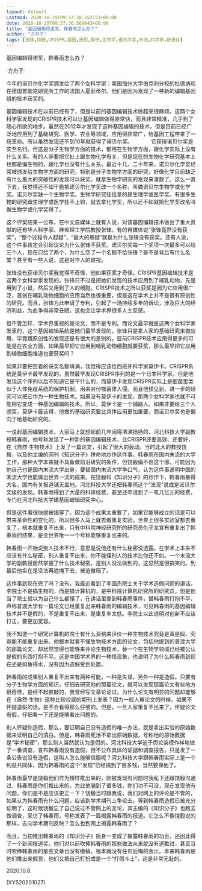 ```yaml
---
layout: default
Lastmod: 2020-10-29T09:37:38.152723+00:00
date: 2020-10-29T09:37:36.569043+00:00
title: "基因编辑得诺奖，韩春雨怎么办？"
author: "方舟子"
tags: [张锋,饶毅,CRISPR,基因,造假,莫伊,生物学,诺贝尔奖,末流,科学家,新语丝]
---
```


基因编辑得诺奖，韩春雨怎么办？

·方舟子·

今年的诺贝尔化学奖颁发给了两个女科学家：美国加州大学伯克利分校的杜德纳和在德国普朗克研究所工作的法国人夏彭蒂尔。他们是因为发现了一种新的编辑基因组的技术获奖的。

基因编辑技术在以前已经有了，但是以前的基因编辑技术做起来很麻烦。这两个女科学家发现的CRISPR技术可以让基因编辑做得非常快，而且非常精准，几乎到了随心所欲的地步。虽然在2012年才发现了这种基因编辑的技术，但是目前已经广泛地应用到了基础研究、医学、农业等领域，应用得非常广，给基因工程带来了一场革命。所以虽然发现还不到10年就获得了诺贝尔奖。　　　　它获得诺贝尔奖是实至名归。但这是分子生物学方面的技术，都用在生物学方面，跟化学实际上没有什么关系。有的人非要把它扯上跟生物化学有关，但是现在的生物化学研究基本上也都是偏生物的，跟化学也没有什么关系。最近十几、二十年来，诺贝尔化学奖经常被颁发给生物学方面的研究，特别是分子生物学方面的研究，好像化学目前缺乏有什么重大的突破性的发现可以获奖，就拿生物学研究的发现来凑数了。这么一直下去，我觉得还不如干脆把诺贝尔化学奖改一个名称，叫做诺贝尔生物学或化学奖。诺贝尔奖缺一个生物学奖。生物学研究往往拿的是生理学或医学奖。有很多生物的研究跟生理学或医学挂不上钩，就去拿化学奖，所以还不如就把化学奖改名叫做生物学或化学奖得了。

这个评奖结果一公布，在中文自媒体上就有人说，对该基因编辑技术做出了重大贡献的还有华人科学家、麻省理工学院教授张锋。有的自媒体说“张锋竟然没有获奖”，“整个过程令人起疑”，“最大的悬疑”就是为什么张锋没有获奖。还有人说，这个件事肯定会引起议论为什么张锋不获奖。诺贝尔奖每一个奖项一次最多可以给三个人，现在只给了两个，为什么空了一个名额不给张锋？是不是背后有什么名堂？甚至有一些人说，这是对华人的歧视。

张锋没有获诺贝尔奖我觉得不奇怪，他如果获奖才奇怪。CRISPR基因编辑技术是这两个女科学家发现的，张锋只不过是把她们发现的技术应用到了哺乳动物，先是用到了小鼠，然后又用到了人的细胞。CRISPR技术之所以获奖是因为它应用很广泛，首创在哺乳动物细胞的应用当然也很重要，但是这在学术上并不是很有原创性的研究。而且，张锋为此申请了专利，引起了一场持续多年的诉讼，涉及巨大的经济利益，为此争得非常丑陋。这也会让学术界很多人士反感。

但不管怎样，学术界重视的是论文，而不是专利。而论文最早就是这两个女科学家发表的，这个基因编辑系统是她们最早发现的，张锋只是拿人家的基础研究来做应用，毕竟跟原创性的发现还是有很大的差别的。目前CRISPR技术应用得更多的可能是在农业方面，如果最早把它应用到哺乳动物细胞就要获奖，那么最早把它应用到植物细胞难道也要获奖吗？

如果非要把空着的获奖名额填满，我觉得应该给西班牙科学家莫伊卡。CRISPR系统是莫伊卡最早发现的。虽然最早发现CRISPR序列的是一个日本科学家，但是他发现这个序列以后不知道它是干什么的，而莫伊卡发现CRISPR实际上是细菌里类似于人体免疫系统的保护机制，用来对付噬菌体入侵。而且他预见到，进一步的研究可以把它作为一种生物技术。如果没有莫伊卡的发现，那两个女科学家也就不可能把它变成一种基因编辑的技术。所以，莫伊卡是一个铺路人。如果非要给三个人颁奖，莫伊卡最该得，他做的基础研究要比具体应用更加重要，而诺贝尔奖也是偏向于给基础研究的。

一说起基因编辑技术，大家马上就想起前几年闹得沸沸扬扬的、河北科技大学副教授韩春雨，他号称发现了一种新的基因编辑技术，比CRISPR还要高效、还要好，在《自然·生物技术》上发了一篇论文，引起了很大的轰动。当时北大的教授饶毅，以及他主编的网刊《知识分子》拼命地炒作这件事。韩春雨在国内末流的大学工作，那种大学本来就不具备做前沿研究的条件，但饶毅偏不信这个邪，可能因为他自己也是国内末流大学出身，要替国内末流大学争口气，认为这件事说明中国的末流大学也能做出世界一流的成果。在饶毅和《知识分子》的炒作下，韩春雨暴得大名，国内有关报道铺天盖地。河北科技大学还把韩春雨这个“发现”说成是诺贝尔奖级的发现。韩春雨得到了大量的科研经费，甚至还申请到了一笔几亿元的经费，专门在河北科技大学建基因编辑研究中心。

但是这件事很快就被揭穿了。因为这个成果太重要了，如果它能够成立的话是可以带来革命性的变化的，所以很多人马上就去做重复实验。世界上很多实验室都去重复了，根本就重复不出来，只有中科院神经研究所的研究员仇子龙宣布重复出了韩春雨的结果，是全世界唯一一个号称能够重复出来的。

韩春雨一开始说别人技术不行，意思是说他还有什么秘密没透露。在学术上本来不应该有什么秘密，别人重复不出来，你不能怪别人的技术比你还不如。一个末流大学的副教授居然掌握了什么技术秘密，是别人没法做到的，这显然是很搞笑的。到最后他实在是没法再遮掩下去，被迫撤稿了。

这件事到现在完了吗？没有。我最近看到了李国杰院士关于学术造假问题的讲话。李院士不是搞生物的，而是搞计算机的，是中科院计算机研究所的研究员，但是他当了院士就以为自己什么都懂了，在讲话里提到韩春雨事件，替韩春雨打抱不平，声称普渡大学有一篇论文已经重复出来韩春雨的编辑技术，可见韩春雨的基因编辑技术并不是假的，不是重复不出来，是重复率太低。李院士以此说明对创新不应该打击，要更加宽容。

我不知道一个研究计算机的院士有什么资格来评价一种生物技术究竟是真是假、究竟能不能重复出来。他根本就看不懂生物技术方面的论文，包括他提到的普渡大学的那篇论文，却居然觉得也能够来评论生物技术，替一个在生物学领域已经被公认是假的东西打抱不平。这是中国学术界的一种怪现象，也说明了为什么韩春雨到现在还是如鱼得水，没有因为造假受到处置。

韩春雨的成果别人重复不出来有两种可能，一种是失误，另外一种是造假。只要有分子生物学方面的知识，仔细去研究他的那篇论文，就可以发现那篇论文有些地方很奇怪，是经不起推敲的，我曾经写文章论证过。为什么论文有明显的问题却能够在《自然·生物》这种比较权威的期刊上发表？因为一般人审论文的时候，如果不怀疑造假的话，是不会看得那么仔细的。但是，一旦人家重复不出来了，怀疑论文有假，仔细看一下还是能够看出问题的。

别人怀疑你造假，那么，要证明自己没有造假的唯一办法，就是拿出实验的原始数据来证明自己的清白。但是，韩春雨死活不拿出原始数据，号称他的原始数据是“学术秘密”，那么别人当然就认为是假的。河北科技大学迫于舆论装模作样地做了一番调查，宣布韩春雨没有造假，但不公布具体的证据和调查报告，只是发了一条公告说没有造假，这叫人怎么能够信服呢？河北科技大学跟韩春雨实际上是一个利益共同体，因为韩春雨的这个“发现”已经搞到了很多钱，当然要保他了。

韩春雨最早是饶毅他们作为榜样推出来的，刚被发现有问题时我私下还跟饶毅沟通过，韩春雨是你们推出来的，为此他骗到了很多钱，你们功不可没，现在发现他有问题，你们是不是应该更正一下？饶毅当时跟我说，我们对网上的评论是不管的，如果认为韩春雨有什么问题，应该到学术期刊上争论去。等到韩春雨造假已被充分证明了，这时候饶毅忘了自己说过不管网上的言论，其主编的《知识分子》也跑去做调查，采访了韩春雨，号称发表了一篇揭露韩春雨的报道。它怎么不像饶毅说的那样，去向学术期刊反映？怎么也到网上揭露韩春雨了？

而且，当初推出韩春雨的《知识分子》摇身一变成了揭露韩春雨的功臣，还因此得了一个新闻报道奖。他们对以前吹捧韩春雨的那些做法从来就没有道歉过，甚至当时吹捧韩春雨的那些文章也没有撤稿，根本就没有任何后悔的表示。本来韩春雨是他们推出来假货，他们又把自己打扮成是一个“打假斗士”，这是非常无耻的。

2020.10.8.

(XYS20201027)


